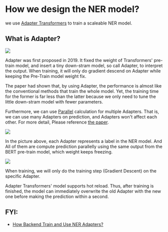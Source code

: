 # How we design the NER model?

<!-- Edit at https://hackmd.io/dT1MhCdhSrmECVDYTFCplg -->
<!-- Edit at https://app.grammarly.com/ddocs/1265777822 -->

we use [Adapter Transformers](https://docs.adapterhub.ml/quickstart.html#introduction) to train a scaleable NER model.

## What is Adapter?

![](https://i.imgur.com/P9Hz543.png)

<!-- ![](https://i.imgur.com/aVTwWrY.png) -->

Adapter was first proposed in 2019. It fixed the weight of Transformers' pre-train model, and insert a tiny down-stram model, so call Adapter, to interpret the output. When training, it will only do gradient descend on Adapter while keeping the Pre-Train model weight fix. 

The paper had shown that, by using Adapter, the performance is almost like the conventional methods that train the whole model. Yet, the training time for the former is far less than the latter because we only need to tune the little down-stram model with fewer parameters.

Furthermore, we can use [Parallel](https://docs.adapterhub.ml/adapter_composition.html?highlight=stack#parallel) calculation for multiple Adapters. That is, we can use many Adapters on prediction, and Adapters won't affect each other. For more detail, Please reference [the paper](https://arxiv.org/pdf/1902.00751.pdf).


![](https://i.imgur.com/TCSGnjl.png)

In the picture above, each Adapter represents a label in the NER model. And All of them are compute prediction parallelly using the same output from the BERT pre-train model, which weight keeps freezing.


![](https://i.imgur.com/SJLoBrZ.png)

When training, we will only do the training step (Gradient Descent) on the specific Adapter. 

Adapter Transformers' model supports hot reload. Thus, after training is finished, the model can immediately overwrite the old Adapter with the new one before making the prediction within a second. 

## FYI:
- [How Backend Train and Use NER Adapters?](./How_backend_train_and_use_NER_Adapters.md)
